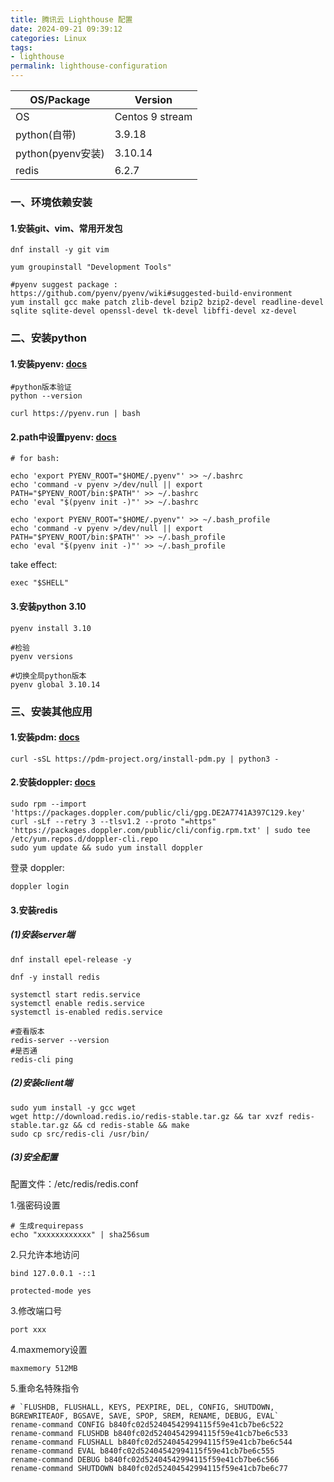 ```yaml
---
title: 腾讯云 Lighthouse 配置
date: 2024-09-21 09:39:12
categories: Linux
tags:
- lighthouse
permalink: lighthouse-configuration
---
```

| OS/Package      | Version |
|-----------------|---|
| OS              | Centos 9 stream |
| python(自带)      | 3.9.18 |
| python(pyenv安装) | 3.10.14  |
| redis           | 6.2.7  |

<!--more-->
### 一、环境依赖安装
#### 1.安装git、vim、常用开发包
```shell
dnf install -y git vim

yum groupinstall "Development Tools"

#pyenv suggest package : https://github.com/pyenv/pyenv/wiki#suggested-build-environment
yum install gcc make patch zlib-devel bzip2 bzip2-devel readline-devel sqlite sqlite-devel openssl-devel tk-devel libffi-devel xz-devel
```

### 二、安装python
#### 1.安装pyenv: [docs](https://github.com/pyenv/pyenv-installer)
```shell
#python版本验证
python --version

curl https://pyenv.run | bash
```

#### 2.path中设置pyenv: [docs](https://github.com/pyenv/pyenv#set-up-your-shell-environment-for-pyenv)
```shell
# for bash:

echo 'export PYENV_ROOT="$HOME/.pyenv"' >> ~/.bashrc
echo 'command -v pyenv >/dev/null || export PATH="$PYENV_ROOT/bin:$PATH"' >> ~/.bashrc
echo 'eval "$(pyenv init -)"' >> ~/.bashrc

echo 'export PYENV_ROOT="$HOME/.pyenv"' >> ~/.bash_profile
echo 'command -v pyenv >/dev/null || export PATH="$PYENV_ROOT/bin:$PATH"' >> ~/.bash_profile
echo 'eval "$(pyenv init -)"' >> ~/.bash_profile
```
take effect:
```shell
exec "$SHELL"
```

#### 3.安装python 3.10
```shell
pyenv install 3.10

#检验
pyenv versions

#切换全局python版本
pyenv global 3.10.14
```

### 三、安装其他应用
#### 1.安装pdm: [docs](https://pdm-project.org/en/latest/)
```shell
curl -sSL https://pdm-project.org/install-pdm.py | python3 -
```

#### 2.安装doppler: [docs](https://docs.doppler.com/docs/install-cli)
```shell
sudo rpm --import 'https://packages.doppler.com/public/cli/gpg.DE2A7741A397C129.key'
curl -sLf --retry 3 --tlsv1.2 --proto "=https" 'https://packages.doppler.com/public/cli/config.rpm.txt' | sudo tee /etc/yum.repos.d/doppler-cli.repo
sudo yum update && sudo yum install doppler
```
登录 doppler:
```shell
doppler login
```

#### 3.安装redis
##### (1)安装server端
```shell
dnf install epel-release -y

dnf -y install redis

systemctl start redis.service
systemctl enable redis.service
systemctl is-enabled redis.service

#查看版本
redis-server --version
#是否通
redis-cli ping
```

##### (2)安装client端
```shell
sudo yum install -y gcc wget
wget http://download.redis.io/redis-stable.tar.gz && tar xvzf redis-stable.tar.gz && cd redis-stable && make
sudo cp src/redis-cli /usr/bin/
```

##### (3)安全配置
配置文件：/etc/redis/redis.conf

1.强密码设置
```shell
# 生成requirepass
echo "xxxxxxxxxxxx" | sha256sum
```
2.只允许本地访问
```shell
bind 127.0.0.1 -::1

protected-mode yes
```
3.修改端口号
```shell
port xxx
```
4.maxmemory设置
```shell
maxmemory 512MB
```
5.重命名特殊指令
```shell
# `FLUSHDB, FLUSHALL, KEYS, PEXPIRE, DEL, CONFIG, SHUTDOWN, BGREWRITEAOF, BGSAVE, SAVE, SPOP, SREM, RENAME, DEBUG, EVAL`
rename-command CONFIG b840fc02d52404542994115f59e41cb7be6c522
rename-command FLUSHDB b840fc02d52404542994115f59e41cb7be6c533
rename-command FLUSHALL b840fc02d52404542994115f59e41cb7be6c544
rename-command EVAL b840fc02d52404542994115f59e41cb7be6c555
rename-command DEBUG b840fc02d52404542994115f59e41cb7be6c566
rename-command SHUTDOWN b840fc02d52404542994115f59e41cb7be6c77
```
